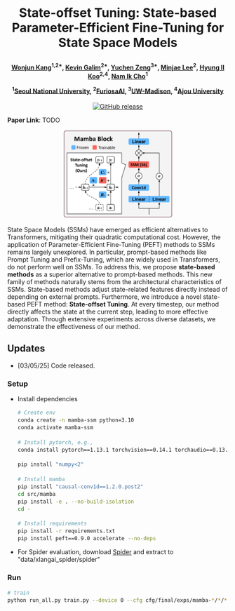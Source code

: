 <h1 align="center"> <p>State-offset Tuning: State-based Parameter-Efficient Fine-Tuning for State Space Models</p></h1>
<h4 align="center">
    <p>
      <a href="https://scholar.google.com/citations?user=Q-ARWkwAAAAJ&hl=eh" target="_blank">Wonjun Kang</a><sup>1,2*</sup>, <a href="https://scholar.google.com/citations?user=G1EpeWYAAAAJ&hl=en" target="_blank">Kevin Galim</a><sup>2*</sup>, <a href="https://yzeng58.github.io/zyc_cv/" target="_blank">Yuchen Zeng</a><sup>3*</sup>, <a href="https://scholar.google.com/citations?user=XJXKp60AAAAJ&hl=en" target="_blank">Minjae Lee</a><sup>2</sup>, <a href="http://cvml.ajou.ac.kr/wiki/index.php/Professor" target="_blank">Hyung Il Koo</a><sup>2,4</sup>, <a href="https://ece.snu.ac.kr/en/research-faculty/faculty/fulltime?md=view&profid=p041" target="_blank">Nam Ik Cho</a><sup>1</sup>
  </p>
  <p>
    <sup>1</sup><a href="https://en.snu.ac.kr/index.html" target="_blank">Seoul National University</a>, <sup>2</sup><a href="https://furiosa.ai/" target="_blank">FuriosaAI</a>, <sup>3</sup><a href="https://www.wisc.edu/" target="_blank">UW-Madison</a>, <sup>4</sup><a href="https://www.ajou.ac.kr/en/index.do" target="_blank">Ajou University</a>
   </p>
    </h4>

<p align="center">
    <a href="TODO">
        <img alt="GitHub release" src="https://img.shields.io/badge/arXiv-TODO-b31b1b.svg">
    </a>
</p>


**Paper Link**: TODO

<p align="center">
  <img src="docs/images/teaser.png" width="50%">
</p>

State Space Models (SSMs) have emerged as efficient alternatives to Transformers, mitigating their quadratic computational cost. However, the application of Parameter-Efficient Fine-Tuning (PEFT) methods to SSMs remains largely unexplored. In particular, prompt-based methods like Prompt Tuning and Prefix-Tuning, which are widely used in Transformers, do not perform well on SSMs. To address this, we propose **state-based methods** as a superior alternative to prompt-based methods. This new family of methods naturally stems from the architectural characteristics of SSMs. State-based methods adjust state-related features directly instead of depending on external prompts. Furthermore, we introduce a novel state-based PEFT method: **State-offset Tuning**. At every timestep, our method directly affects the state at the current step, leading to more effective adaptation. Through extensive experiments across diverse datasets, we demonstrate the effectiveness of our method.

## Updates

* [03/05/25] Code released.

### Setup
- Install dependencies
    ```bash
    # Create env
    conda create -n mamba-ssm python=3.10
    conda activate mamba-ssm

    # Install pytorch, e.g.,
    conda install pytorch==1.13.1 torchvision==0.14.1 torchaudio==0.13.1 pytorch-cuda=11.6 -c pytorch -c nvidia

    pip install "numpy<2"

    # Install mamba
    pip install "causal-conv1d==1.2.0.post2"
    cd src/mamba
    pip install -e . --no-build-isolation
    cd -

    # Install requirements
    pip install -r requirements.txt
    pip install peft==0.9.0 accelerate --no-deps
    ```

- For Spider evaluation, download [Spider](https://drive.usercontent.google.com/download?id=1403EGqzIDoHMdQF4c9Bkyl7dZLZ5Wt6J&export=download&authuser=1) and extract to "data/xlangai_spider/spider"

### Run
```bash
# train
python run_all.py train.py --device 0 --cfg cfg/final/exps/mamba-*/*/*.yaml
```
